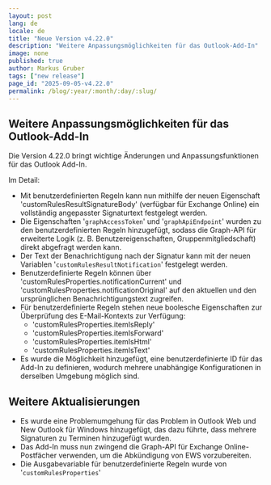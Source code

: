 ```yaml
---
layout: post
lang: de
locale: de
title: "Neue Version v4.22.0"
description: "Weitere Anpassungsmöglichkeiten für das Outlook-Add-In"
image: none
published: true
author: Markus Gruber
tags: ["new release"]
page_id: "2025-09-05-v4.22.0"
permalink: /blog/:year/:month/:day/:slug/
---
```

## Weitere Anpassungsmöglichkeiten für das Outlook-Add-In
Die Version 4.22.0 bringt wichtige Änderungen und Anpassungsfunktionen für das Outlook Add-In.

Im Detail:
- Mit benutzerdefinierten Regeln kann nun mithilfe der neuen Eigenschaft 'customRulesResultSignatureBody' (verfügbar für Exchange Online) ein vollständig angepasster Signaturtext festgelegt werden.
- Die Eigenschaften '`graphAccessToken`' und '`graphApiEndpoint`' wurden zu den benutzerdefinierten Regeln hinzugefügt, sodass die Graph-API für erweiterte Logik (z. B. Benutzereigenschaften, Gruppenmitgliedschaft) direkt abgefragt werden kann.
- Der Text der Benachrichtigung nach der Signatur kann mit der neuen Variablen '`customRulesResultNotification`' festgelegt werden.
- Benutzerdefinierte Regeln können über 'customRulesProperties.notificationCurrent' und 'customRulesProperties.notificationOriginal' auf den aktuellen und den ursprünglichen Benachrichtigungstext zugreifen.
- Für benutzerdefinierte Regeln stehen neue boolesche Eigenschaften zur Überprüfung des E-Mail-Kontexts zur Verfügung:
  - 'customRulesProperties.itemIsReply'
  - 'customRulesProperties.itemIsForward'
  - 'customRulesProperties.itemIsHtml'
  - 'customRulesProperties.itemIsText'
- Es wurde die Möglichkeit hinzugefügt, eine benutzerdefinierte ID für das Add-In zu definieren, wodurch mehrere unabhängige Konfigurationen in derselben Umgebung möglich sind.

## Weitere Aktualisierungen
- Es wurde eine Problemumgehung für das Problem in Outlook Web und New Outlook für Windows hinzugefügt, das dazu führte, dass mehrere Signaturen zu Terminen hinzugefügt wurden.
- Das Add-In muss nun zwingend die Graph-API für Exchange Online-Postfächer verwenden, um die Abkündigung von EWS vorzubereiten.
- Die Ausgabevariable für benutzerdefinierte Regeln wurde von '`customRulesProperties`'